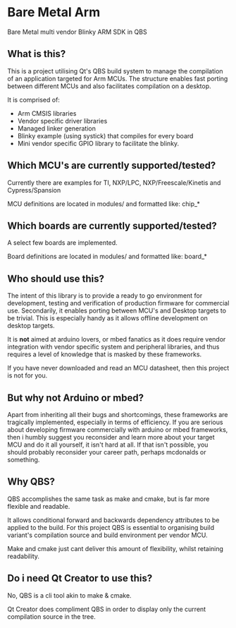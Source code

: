 # Bare Metal Arm

Bare Metal multi vendor Blinky ARM SDK in QBS 


## What is this?

This is a project utilising Qt's QBS build system to manage the compilation of an application targeted for Arm MCUs.  The structure enables fast porting between different MCUs and also facilitates compilation on a desktop.

It is comprised of:

 * Arm CMSIS libraries
 * Vendor specific driver libraries
 * Managed linker generation 
 * Blinky example (using systick) that compiles for every board
 * Mini vendor specific GPIO library to facilitate the blinky.
 
## Which MCU's are currently supported/tested?

Currently there are examples for TI, NXP/LPC, NXP/Freescale/Kinetis and Cypress/Spansion

MCU definitions are located in modules/ and formatted like: chip_* 

## Which boards are currently supported/tested?

A select few boards are implemented.

Board definitions are located in modules/ and formatted like: board_* 
 
## Who should use this?

The intent of this library is to provide a ready to go environment for development, testing and verification of production firmware for commercial use.  Secondarily, it enables porting between MCU's and Desktop targets to be trivial.  This is especially handy as it allows offline development on desktop targets.

It is **not** aimed at arduino lovers, or mbed fanatics as it does require vendor integration with vendor specific system and peripheral libraries, and thus requires a level of knowledge that is masked by these frameworks.

If you have never downloaded and read an MCU datasheet, then this project is not for you.

## But why not Arduino or mbed?

Apart from inheriting all their bugs and shortcomings, these frameworks are tragically implemented, especially in terms of efficiency.  If you are serious about developing firmware commercially with arduino or mbed frameworks, then i humbly suggest you reconsider and learn more about your target MCU and do it all yourself, it isn't hard at all.  If that isn't possible, you should probably reconsider your career path, perhaps mcdonalds or something.

## Why QBS?

QBS accomplishes the same task as make and cmake, but is far more flexible and readable.

It allows conditional forward and backwards dependency attributes to be applied to the build.  For this project QBS is essential to organising build variant's compilation source and build environment per vendor MCU.  

Make and cmake just cant deliver this amount of flexibility, whilst retaining readability.

## Do i need Qt Creator to use this?

No, QBS is a cli tool akin to make & cmake.  

Qt Creator does compliment QBS in order to display only the current compilation source in the tree.

